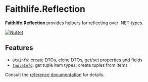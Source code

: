 # Faithlife.Reflection

**Faithlife.Reflection** provides helpers for reflecting over .NET types.

[![NuGet](https://img.shields.io/nuget/v/Faithlife.Reflection.svg)](https://www.nuget.org/packages/Faithlife.Reflection)

## Features

* [`DtoInfo`](Faithlife.Reflection/DtoInfo.html): create DTOs, clone DTOs, get/set properties and fields
* [`TupleInfo`](Faithlife.Reflection/TupleInfo.html): get tuple item types, create tuples from items

Consult the [reference documentation](Faithlife.Reflection.md) for details.

